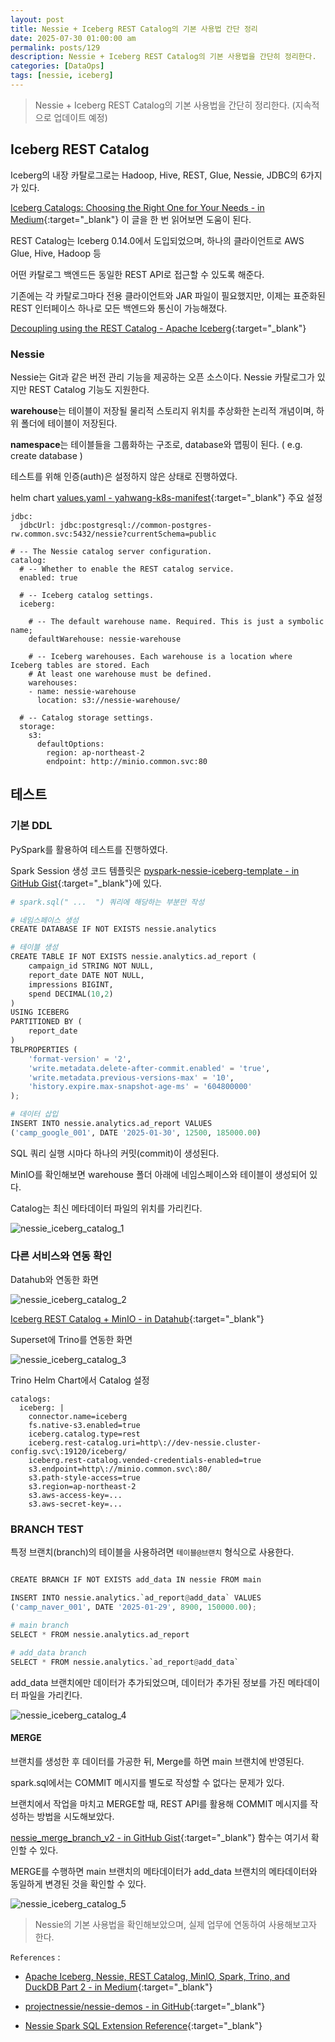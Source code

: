 ```yaml
---
layout: post
title: Nessie + Iceberg REST Catalog의 기본 사용법 간단 정리
date: 2025-07-30 01:00:00 am
permalink: posts/129
description: Nessie + Iceberg REST Catalog의 기본 사용법을 간단히 정리한다.
categories: [DataOps]
tags: [nessie, iceberg]
---
```


> Nessie + Iceberg REST Catalog의 기본 사용법을 간단히 정리한다. (지속적으로 업데이트 예정)

## Iceberg REST Catalog

Iceberg의 내장 카탈로그로는 Hadoop, Hive, REST, Glue, Nessie, JDBC의 6가지가 있다.

[Iceberg Catalogs: Choosing the Right One for Your Needs - in Medium](https://medium.com/@ajanthabhat/iceberg-catalogs-choosing-the-right-one-for-your-needs-77ff6dcfaec0){:target="_blank"} 이 글을 한 번 읽어보면 도움이 된다.

REST Catalog는 Iceberg 0.14.0에서 도입되었으며, 하나의 클라이언트로 AWS Glue, Hive, Hadoop 등 

어떤 카탈로그 백엔드든 동일한 REST API로 접근할 수 있도록 해준다.

기존에는 각 카탈로그마다 전용 클라이언트와 JAR 파일이 필요했지만, 이제는 표준화된 REST 인터페이스 하나로 모든 백엔드와 통신이 가능해졌다.

[Decoupling using the REST Catalog - Apache Iceberg](https://iceberg.apache.org/terms/#decoupling-using-the-rest-catalog){:target="_blank"}

### Nessie

Nessie는 Git과 같은 버전 관리 기능을 제공하는 오픈 소스이다. Nessie 카탈로그가 있지만 REST Catalog 기능도 지원한다.

**warehouse**는 테이블이 저장될 물리적 스토리지 위치를 추상화한 논리적 개념이며, 하위 폴더에 테이블이 저장된다.

**namespace**는 테이블들을 그룹화하는 구조로, database와 맵핑이 된다. ( e.g. create database )

테스트를 위해 인증(auth)은 설정하지 않은 상태로 진행하였다.

helm chart [values.yaml - yahwang-k8s-manifest](https://github.com/yahwang/yahwang-k8s-manifest/blob/main/cluster-config/overlays/nessie/dev/values-override.yaml){:target="_blank"} 주요 설정

```
jdbc:
  jdbcUrl: jdbc:postgresql://common-postgres-rw.common.svc:5432/nessie?currentSchema=public

# -- The Nessie catalog server configuration.
catalog:
  # -- Whether to enable the REST catalog service.
  enabled: true

  # -- Iceberg catalog settings.
  iceberg:

    # -- The default warehouse name. Required. This is just a symbolic name;
    defaultWarehouse: nessie-warehouse

    # -- Iceberg warehouses. Each warehouse is a location where Iceberg tables are stored. Each
    # At least one warehouse must be defined.
    warehouses:
    - name: nessie-warehouse
      location: s3://nessie-warehouse/

  # -- Catalog storage settings.
  storage:
    s3:
      defaultOptions:
        region: ap-northeast-2
        endpoint: http://minio.common.svc:80
```

## 테스트

### 기본 DDL

PySpark를 활용하여 테스트를 진행하였다.

Spark Session 생성 코드 템플릿은 [pyspark-nessie-iceberg-template - in GitHub Gist](https://gist.github.com/d57731f4cb90f86028f5971b6acc5de1.git){:target="_blank"}에 있다.

```python
# spark.sql(" ...  ") 쿼리에 해당하는 부분만 작성

# 네임스페이스 생성
CREATE DATABASE IF NOT EXISTS nessie.analytics

# 테이블 생성
CREATE TABLE IF NOT EXISTS nessie.analytics.ad_report (
    campaign_id STRING NOT NULL,
    report_date DATE NOT NULL,
    impressions BIGINT,
    spend DECIMAL(10,2)
)
USING ICEBERG
PARTITIONED BY (
    report_date
)
TBLPROPERTIES (
    'format-version' = '2',
    'write.metadata.delete-after-commit.enabled' = 'true',
    'write.metadata.previous-versions-max' = '10',
    'history.expire.max-snapshot-age-ms' = '604800000'
);

# 데이터 삽입
INSERT INTO nessie.analytics.ad_report VALUES
('camp_google_001', DATE '2025-01-30', 12500, 185000.00)
```

SQL 쿼리 실행 시마다 하나의 커밋(commit)이 생성된다.

MinIO를 확인해보면 warehouse 폴더 아래에 네임스페이스와 테이블이 생성되어 있다.

Catalog는 최신 메타데이터 파일의 위치를 가리킨다.

![nessie_iceberg_catalog_1]({{site.baseurl}}/assets/img/dataops/nessie_iceberg_catalog_1.png)

### 다른 서비스와 연동 확인

Datahub와 연동한 화면

![nessie_iceberg_catalog_2]({{site.baseurl}}/assets/img/dataops/nessie_iceberg_catalog_2.png)

[Iceberg REST Catalog + MinIO - in Datahub](https://docs.datahub.com/docs/generated/ingestion/sources/iceberg#iceberg-rest-catalog--minio){:target="_blank"}

Superset에 Trino를 연동한 화면

![nessie_iceberg_catalog_3]({{site.baseurl}}/assets/img/dataops/nessie_iceberg_catalog_3.png)

Trino Helm Chart에서 Catalog 설정

```
catalogs:
  iceberg: |
    connector.name=iceberg
    fs.native-s3.enabled=true
    iceberg.catalog.type=rest
    iceberg.rest-catalog.uri=http\://dev-nessie.cluster-config.svc\:19120/iceberg/
    iceberg.rest-catalog.vended-credentials-enabled=true
    s3.endpoint=http\://minio.common.svc\:80/
    s3.path-style-access=true
    s3.region=ap-northeast-2
    s3.aws-access-key=...
    s3.aws-secret-key=...
```

### BRANCH TEST

특정 브랜치(branch)의 테이블을 사용하려면 `테이블@브랜치` 형식으로 사용한다.

```python

CREATE BRANCH IF NOT EXISTS add_data IN nessie FROM main

INSERT INTO nessie.analytics.`ad_report@add_data` VALUES
('camp_naver_001', DATE '2025-01-29', 8900, 150000.00);
```

```python
# main branch
SELECT * FROM nessie.analytics.ad_report

# add_data branch
SELECT * FROM nessie.analytics.`ad_report@add_data`
```

add_data 브랜치에만 데이터가 추가되었으며, 데이터가 추가된 정보를 가진 메타데이터 파일을 가리킨다.

![nessie_iceberg_catalog_4]({{site.baseurl}}/assets/img/dataops/nessie_iceberg_catalog_4.png)

#### MERGE

브랜치를 생성한 후 데이터를 가공한 뒤, Merge를 하면 main 브랜치에 반영된다.

spark.sql에서는 COMMIT 메시지를 별도로 작성할 수 없다는 문제가 있다.

브랜치에서 작업을 마치고 MERGE할 때, REST API를 활용해 COMMIT 메시지를 작성하는 방법을 시도해보았다.

[nessie_merge_branch_v2 - in GitHub Gist](https://gist.github.com/c530818742646959266a5e0e33a882fc.git){:target="_blank"} 함수는 여기서 확인할 수 있다.

MERGE를 수행하면 main 브랜치의 메타데이터가 add_data 브랜치의 메타데이터와 동일하게 변경된 것을 확인할 수 있다.

![nessie_iceberg_catalog_5]({{site.baseurl}}/assets/img/dataops/nessie_iceberg_catalog_5.png)

> Nessie의 기본 사용법을 확인해보았으며, 실제 업무에 연동하여 사용해보고자 한다.

`References` : 

* [Apache Iceberg, Nessie, REST Catalog, MinIO, Spark, Trino, and DuckDB Part 2 - in Medium](https://medium.com/@arnab.neogi.86/apache-iceberg-nessie-rest-catalog-minio-spark-trino-and-duckdb-part-2-6f0aee21e8d9){:target="_blank"}

* [projectnessie/nessie-demos - in GitHub](https://github.com/projectnessie/nessie-demos/blob/main/notebooks/nessie-iceberg-demo-nba.ipynb){:target="_blank"}

* [Nessie Spark SQL Extension Reference](https://projectnessie.org/nessie-latest/spark-sql/){:target="_blank"}